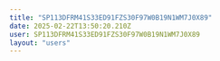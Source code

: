 ```yaml
---
title: "SP113DFRM41S33ED91FZS30F97W0B19N1WM7J0X89"
date: 2025-02-22T13:50:20.210Z
user: SP113DFRM41S33ED91FZS30F97W0B19N1WM7J0X89
layout: "users"
---
```

    